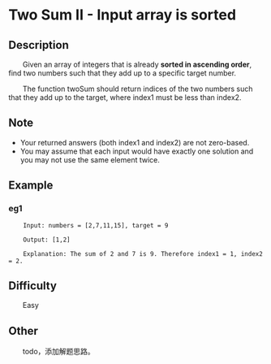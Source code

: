 # Two Sum II - Input array is sorted

## Description

&emsp;&emsp;Given an array of integers that is already **sorted in ascending order**, find two numbers such that they 
add up to a specific target number.

&emsp;&emsp;The function twoSum should return indices of the two numbers such that they add up to the target, where 
index1 must be less than index2.

## Note

- Your returned answers \(both index1 and index2\) are not zero-based.
- You may assume that each input would have exactly one solution and you may not use the same element twice.

## Example

### eg1

```
    Input: numbers = [2,7,11,15], target = 9
    
    Output: [1,2]
    
    Explanation: The sum of 2 and 7 is 9. Therefore index1 = 1, index2 = 2.
```

## Difficulty

&emsp;&emsp;Easy

## Other

&emsp;&emsp;todo，添加解题思路。